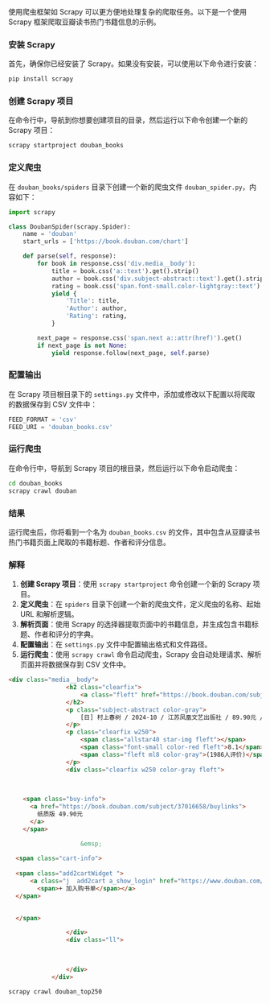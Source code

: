 使用爬虫框架如 Scrapy 可以更方便地处理复杂的爬取任务。以下是一个使用 Scrapy 框架爬取豆瓣读书热门书籍信息的示例。

### 安装 Scrapy

首先，确保你已经安装了 Scrapy。如果没有安装，可以使用以下命令进行安装：

```sh
pip install scrapy
```

### 创建 Scrapy 项目

在命令行中，导航到你想要创建项目的目录，然后运行以下命令创建一个新的 Scrapy 项目：

```sh
scrapy startproject douban_books
```

### 定义爬虫

在 `douban_books/spiders` 目录下创建一个新的爬虫文件 `douban_spider.py`，内容如下：

```python
import scrapy

class DoubanSpider(scrapy.Spider):
    name = 'douban'
    start_urls = ['https://book.douban.com/chart']

    def parse(self, response):
        for book in response.css('div.media__body'):
            title = book.css('a::text').get().strip()
            author = book.css('div.subject-abstract::text').get().strip().split('/')[0]
            rating = book.css('span.font-small.color-lightgray::text').get().strip()
            yield {
                'Title': title,
                'Author': author,
                'Rating': rating,
            }

        next_page = response.css('span.next a::attr(href)').get()
        if next_page is not None:
            yield response.follow(next_page, self.parse)
```

### 配置输出

在 Scrapy 项目根目录下的 `settings.py` 文件中，添加或修改以下配置以将爬取的数据保存到 CSV 文件中：

```python
FEED_FORMAT = 'csv'
FEED_URI = 'douban_books.csv'
```

### 运行爬虫

在命令行中，导航到 Scrapy 项目的根目录，然后运行以下命令启动爬虫：

```sh
cd douban_books
scrapy crawl douban
```

### 结果

运行爬虫后，你将看到一个名为 `douban_books.csv` 的文件，其中包含从豆瓣读书热门书籍页面上爬取的书籍标题、作者和评分信息。

### 解释

1. **创建 Scrapy 项目**：使用 `scrapy startproject` 命令创建一个新的 Scrapy 项目。
2. **定义爬虫**：在 `spiders` 目录下创建一个新的爬虫文件，定义爬虫的名称、起始 URL 和解析逻辑。
3. **解析页面**：使用 Scrapy 的选择器提取页面中的书籍信息，并生成包含书籍标题、作者和评分的字典。
4. **配置输出**：在 `settings.py` 文件中配置输出格式和文件路径。
5. **运行爬虫**：使用 `scrapy crawl` 命令启动爬虫，Scrapy 会自动处理请求、解析页面并将数据保存到 CSV 文件中。

```html
<div class="media__body">
                <h2 class="clearfix">
                    <a class="fleft" href="https://book.douban.com/subject/37016658/">小城与不确定性的墙</a>
                </h2>
                <p class="subject-abstract color-gray">
                    [日] 村上春树 / 2024-10 / 江苏凤凰文艺出版社 / 89.90元 / 精装
                </p>
                <p class="clearfix w250">
                    <span class="allstar40 star-img fleft"></span>
                    <span class="font-small color-red fleft">8.1</span>
                    <span class="fleft ml8 color-gray">(1986人评价)</span>
                </p>
                <div class="clearfix w250 color-gray fleft">
                    
  

    <span class="buy-info">
      <a href="https://book.douban.com/subject/37016658/buylinks">
        纸质版 49.90元
      </a>
    </span>

                    &emsp;
                    
  <span class="cart-info">
    
  <span class="add2cartWidget ">
      <a class="j  add2cart a_show_login" href="https://www.douban.com/accounts/passport/login?source=book" rel="nofollow">
        <span>+ 加入购书单</span></a>
  </span>
  

  </span>

                </div>
                <div class="ll">
                    
  

                </div>
            </div>
```


```sh
scrapy crawl douban_top250
```
